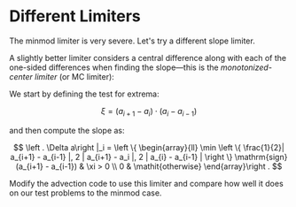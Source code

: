 # Different Limiters

The minmod limiter is very severe.  Let's try a different slope limiter.  

A slightly better
limiter considers a central difference along with each of the one-sided differences when
finding the slope&mdash;this is the *monotonized-center limiter* (or MC limiter):

We start by defining the test for extrema:

$$\xi = (a_{i+1} - a_i) \cdot (a_i - a_{i-1})$$

and then compute the slope as:

$$
\left . \Delta a\right |_i =
 \left \{
\begin{array}{ll}
\min \left \{ \frac{1}{2}| a_{i+1} - a_{i-1} |,
              2 | a_{i+1} - a_i |,
              2 | a_{i} - a_{i-1} |
      \right \}  \mathrm{sign}(a_{i+1} - a_{i-1}) &  \xi > 0 \\
0 & \mathit{otherwise}
\end{array}\right .
$$

Modify the advection code to use this limiter and compare how well it does on our test problems to the minmod case.
